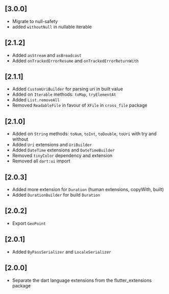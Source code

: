## [3.0.0]
- Migrate to null-safety
- added `withoutNull` in nullable iterable

## [2.1.2]
- Added `asStream` and `asBroadcast`
- Added `onTrackedErrorResume` and `onTrackedErrorReturnWith`

## [2.1.1]
- Added `CustomUriBuilder` for parsing uri in built value
- Added on `Iterable` methods: `toMap`, `tryElementAt`
- Added `List.removeAll`
- Removed `ReadableFile` in favour of `XFile` in `cross_file` package

## [2.1.0]
- Added on `String` methods: `toNum`, `toInt`, `toDouble`, `toUri` with try and without
- Added `Uri` extensions and `UriBuilder`
- Added `DateTime` extensions and `DateTimeBuilder`
- Removed `tinyColor` dependency and extension
- Removed all `dart:ui` import

## [2.0.3]
- Added more extension for `Duration` (human extensions, copyWith, built)
- Added `DurationBuilder` for build `Duration`

## [2.0.2]
- Export `GeoPoint`

## [2.0.1]
- Added `ByPassSerializer` and `LocaleSerializer`

## [2.0.0]
- Separate the dart language extensions from the flutter_extensions package
